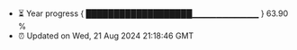 - ⏳ Year progress { ███████████████████▁▁▁▁▁▁▁▁▁▁▁ } 63.90 %
- ⏰ Updated on Wed, 21 Aug 2024 21:18:46 GMT


